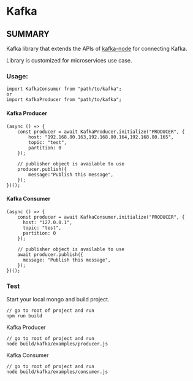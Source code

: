 # Kafka

## SUMMARY

Kafka library that extends the APIs of [kafka-node](https://www.npmjs.com/package/kafka-node) for connecting Kafka.

Library is customized for microservices use case.

### Usage:

    import KafkaConsumer from "path/to/kafka";
    or
    import KafkaProducer from "path/to/kafka";

#### Kafka Producer
    (async () => {
        const producer = await KafkaProducer.initialize("PRODUCER", {
            host: "192.168.80.163,192.168.80.164,192.168.80.165",
            topic: "test",
            partition: 0
        });

        // publisher object is available to use
        producer.publish({
            message:"Publish this message",
        });
    })();

#### Kafka Consumer
    (async () => {
        const producer = await KafkaConsumer.initialize("PRODUCER", {
          host: "127.0.0.1",
          topic: "test",
          partition: 0
        });
    
        // publisher object is available to use
        await producer.publish({
          message: "Publish this message",
        });
    })();

### Test
Start your local mongo and build project.

    // go to root of project and run
    npm run build

Kafka Producer

    // go to root of project and run
    node build/kafka/examples/producer.js

Kafka Consumer

    // go to root of project and run
    node build/kafka/examples/consumer.js
 
